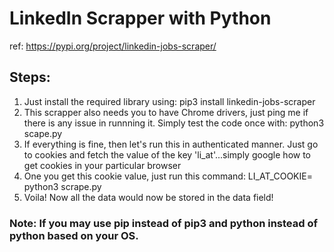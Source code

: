 # LinkedIn Scrapper with Python
ref: https://pypi.org/project/linkedin-jobs-scraper/

## Steps:
1. Just install the required library using: pip3 install linkedin-jobs-scraper
2. This scrapper also needs you to have Chrome drivers, just ping me if there is any issue in runnning it. Simply test the code once with: python3 scape.py
3. If everything is fine, then let's run this in authenticated manner. Just go to cookies and fetch the value of the key 'li_at'...simply google how to get cookies in your particular browser
4. One you get this cookie value, just run this command: LI_AT_COOKIE=<your li_at cookie value here> python3 scrape.py
5. Voila! Now all the data would now be stored in the data field!

### Note: If you may use pip instead of pip3 and python instead of python based on your OS.
